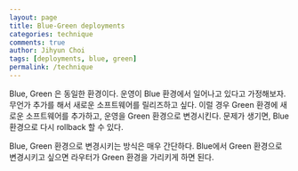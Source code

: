 ```yaml
---
layout: page
title: Blue-Green deployments
categories: technique
comments: true
author: Jihyun Choi
tags: [deployments, blue, green]
permalink: /technique
---
```


Blue, Green 은 동일한 환경이다. 운영이 Blue 환경에서 일어나고 있다고 가정해보자.
무언가 추가를 해서 새로운 소프트웨어를 릴리즈하고 싶다. 이럴 경우 Green 환경에 새로운 소프트웨어를 추가하고, 운영을 Green 환경으로 변경시킨다.
문제가 생기면, Blue 환경으로 다시 rollback 할 수 있다.

Blue, Green 환경으로 변경시키는 방식은 매우 간단하다. Blue에서 Green 환경으로 변경시키고 싶으면 라우터가 Green 환경을 가리키게 하면 된다.

